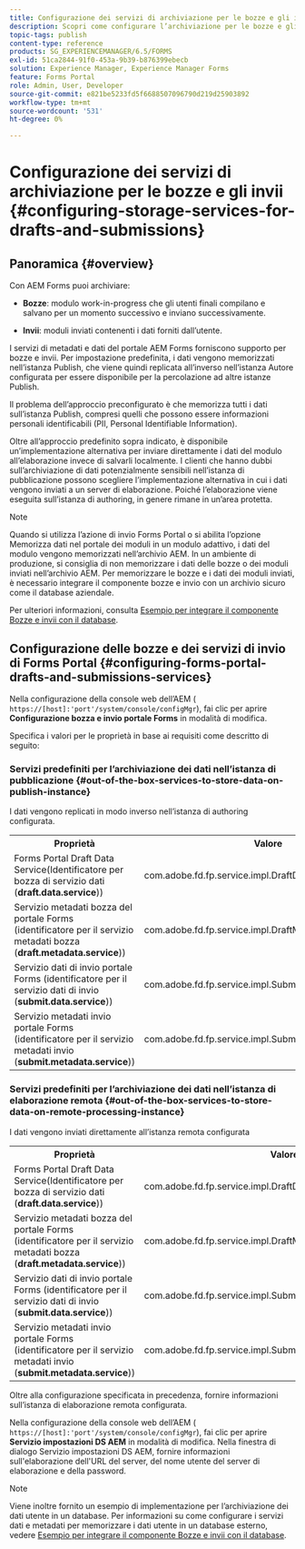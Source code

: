 ```yaml
---
title: Configurazione dei servizi di archiviazione per le bozze e gli invii
description: Scopri come configurare l’archiviazione per le bozze e gli invii
topic-tags: publish
content-type: reference
products: SG_EXPERIENCEMANAGER/6.5/FORMS
exl-id: 51ca2844-91f0-453a-9b39-b876399ebecb
solution: Experience Manager, Experience Manager Forms
feature: Forms Portal
role: Admin, User, Developer
source-git-commit: e821be5233fd5f6688507096790d219d25903892
workflow-type: tm+mt
source-wordcount: '531'
ht-degree: 0%

---
```


# Configurazione dei servizi di archiviazione per le bozze e gli invii {#configuring-storage-services-for-drafts-and-submissions}

## Panoramica {#overview}

Con AEM Forms puoi archiviare:

* **Bozze**: modulo work-in-progress che gli utenti finali compilano e salvano per un momento successivo e inviano successivamente.

* **Invii**: moduli inviati contenenti i dati forniti dall’utente.

I servizi di metadati e dati del portale AEM Forms forniscono supporto per bozze e invii. Per impostazione predefinita, i dati vengono memorizzati nell’istanza Publish, che viene quindi replicata all’inverso nell’istanza Autore configurata per essere disponibile per la percolazione ad altre istanze Publish.

Il problema dell’approccio preconfigurato è che memorizza tutti i dati sull’istanza Publish, compresi quelli che possono essere informazioni personali identificabili (PII, Personal Identifiable Information).

Oltre all’approccio predefinito sopra indicato, è disponibile un’implementazione alternativa per inviare direttamente i dati del modulo all’elaborazione invece di salvarli localmente. I clienti che hanno dubbi sull’archiviazione di dati potenzialmente sensibili nell’istanza di pubblicazione possono scegliere l’implementazione alternativa in cui i dati vengono inviati a un server di elaborazione. Poiché l’elaborazione viene eseguita sull’istanza di authoring, in genere rimane in un’area protetta.

>[!NOTE]
>
>Quando si utilizza l’azione di invio Forms Portal o si abilita l’opzione Memorizza dati nel portale dei moduli in un modulo adattivo, i dati del modulo vengono memorizzati nell’archivio AEM. In un ambiente di produzione, si consiglia di non memorizzare i dati delle bozze o dei moduli inviati nell’archivio AEM. Per memorizzare le bozze e i dati dei moduli inviati, è necessario integrare il componente bozze e invio con un archivio sicuro come il database aziendale.
>
>Per ulteriori informazioni, consulta [Esempio per integrare il componente Bozze e invii con il database](/help/forms/using/integrate-draft-submission-database.md).

## Configurazione delle bozze e dei servizi di invio di Forms Portal {#configuring-forms-portal-drafts-and-submissions-services}

Nella configurazione della console web dell’AEM ( `https://[host]:'port'/system/console/configMgr`), fai clic per aprire **Configurazione bozza e invio portale Forms** in modalità di modifica.

Specifica i valori per le proprietà in base ai requisiti come descritto di seguito:

### Servizi predefiniti per l’archiviazione dei dati nell’istanza di pubblicazione {#out-of-the-box-services-to-store-data-on-publish-instance}

I dati vengono replicati in modo inverso nell’istanza di authoring configurata.

<table>
 <tbody>
  <tr>
   <th>Proprietà</th>
   <th>Valore</th>
  </tr>
  <tr>
   <td>Forms Portal Draft Data Service(Identificatore per bozza di servizio dati (<strong>draft.data.service</strong>))</td>
   <td>com.adobe.fd.fp.service.impl.DraftDataServiceImpl<br /> </td>
  </tr>
  <tr>
   <td>Servizio metadati bozza del portale Forms (identificatore per il servizio metadati bozza (<strong>draft.metadata.service</strong>))</td>
   <td>com.adobe.fd.fp.service.impl.DraftMetadataServiceImpl<br /> </td>
  </tr>
  <tr>
   <td>Servizio dati di invio portale Forms (identificatore per il servizio dati di invio (<strong>submit.data.service</strong>))</td>
   <td>com.adobe.fd.fp.service.impl.SubmitDataServiceImpl<br /> </td>
  </tr>
  <tr>
   <td>Servizio metadati invio portale Forms (identificatore per il servizio metadati invio (<strong>submit.metadata.service</strong>))</td>
   <td>com.adobe.fd.fp.service.impl.SubmitMetadataServiceImpl<br /> </td>
  </tr>
 </tbody>
</table>

### Servizi predefiniti per l’archiviazione dei dati nell’istanza di elaborazione remota {#out-of-the-box-services-to-store-data-on-remote-processing-instance}

I dati vengono inviati direttamente all’istanza remota configurata

<table>
 <tbody>
  <tr>
   <th>Proprietà</th>
   <th>Valore</th>
  </tr>
  <tr>
   <td>Forms Portal Draft Data Service(Identificatore per bozza di servizio dati (<strong>draft.data.service</strong>))</td>
   <td>com.adobe.fd.fp.service.impl.DraftDataServiceRemoteImpl<br /> </td>
  </tr>
  <tr>
   <td>Servizio metadati bozza del portale Forms (identificatore per il servizio metadati bozza (<strong>draft.metadata.service</strong>))</td>
   <td>com.adobe.fd.fp.service.impl.DraftMetadataServiceRemoteImpl<br /> </td>
  </tr>
  <tr>
   <td>Servizio dati di invio portale Forms (identificatore per il servizio dati di invio (<strong>submit.data.service</strong>))</td>
   <td>com.adobe.fd.fp.service.impl.SubmitDataServiceRemoteImpl<br /> </td>
  </tr>
  <tr>
   <td>Servizio metadati invio portale Forms (identificatore per il servizio metadati invio (<strong>submit.metadata.service</strong>))</td>
   <td>com.adobe.fd.fp.service.impl.SubmitMetadataServiceRemoteImpl<br /> </td>
  </tr>
 </tbody>
</table>

Oltre alla configurazione specificata in precedenza, fornire informazioni sull’istanza di elaborazione remota configurata.

Nella configurazione della console web dell’AEM ( `https://[host]:'port'/system/console/configMgr`), fai clic per aprire **Servizio impostazioni DS AEM** in modalità di modifica. Nella finestra di dialogo Servizio impostazioni DS AEM, fornire informazioni sull&#39;elaborazione dell&#39;URL del server, del nome utente del server di elaborazione e della password.

>[!NOTE]
>
>Viene inoltre fornito un esempio di implementazione per l’archiviazione dei dati utente in un database. Per informazioni su come configurare i servizi dati e metadati per memorizzare i dati utente in un database esterno, vedere [Esempio per integrare il componente Bozze e invii con il database](/help/forms/using/integrate-draft-submission-database.md).
